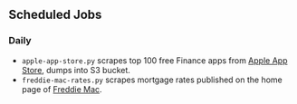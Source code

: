 ## Scheduled Jobs

### Daily

- `apple-app-store.py` scrapes top 100 free Finance apps from [Apple App Store](https://apps.apple.com/us/charts/iphone/finance-apps/6015?chart=top-free), dumps into S3 bucket.
- `freddie-mac-rates.py` scrapes mortgage rates published on the home page of [Freddie Mac](https://www.freddiemac.com/).
